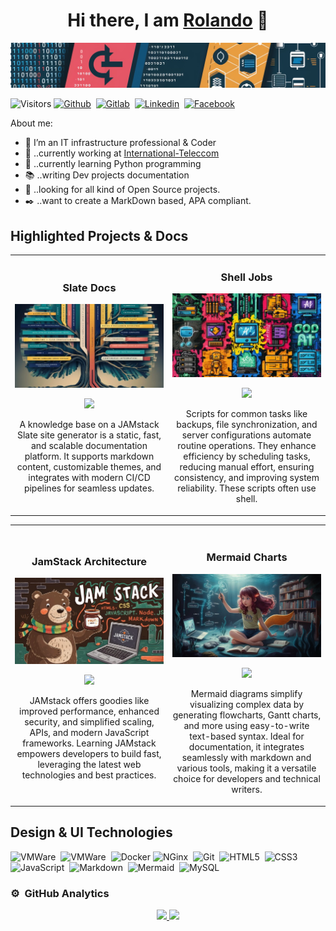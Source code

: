 <div align="center">
  <h1>Hi there, I am <a href="https://rolandougalde.github.io/">Rolando</a> 👋</h1>
</div>

<img src="assets/images/dev-banner.jpg">

![Visitors](https://visitor-badge.laobi.icu/badge?page_id=rolandougalde.rolandougalde)
[![Github](https://img.shields.io/badge/-Github-black?logo=github&style=social)](https://github.com/rolandougalde)&nbsp;
[![Gitlab](https://img.shields.io/badge/-Gitlab-black?logo=gitlab&style=social)](https://gitlab.com/rolandougalde)&nbsp;
[![Linkedin](https://img.shields.io/badge/LinkedIn-%230077B5.svg?&style=round-square&logo=linkedin&logoColor=white)](https://www.linkedin.com/in/rolando-ugalde-327a4a76)&nbsp;
[![Facebook](https://img.shields.io/badge/Facebook-%231877F2.svg?&style=round-square&logo=facebook&logoColor=white)](https://www.facebook.com/rolando.ugalde)

About me:

- :whale: I’m an IT infrastructure professional & Coder
- :office: ..currently working at [International-Teleccom](https://international-telecom.com/)
- :snake: ..currently learning Python programming
- :books: ..writing Dev projects documentation
- :penguin: ..looking for all kind of Open Source projects.
- :black_nib: ..want to create a MarkDown based, APA compliant.

## Highlighted Projects & Docs

<table>
<tr>
<td width="50%">
<h3 align="center">Slate Docs</h3>
<div align="center">
<a href="https://rolandougalde.github.io/slate" target="_blank"><img src="assets/images/slate-thumb.jpg" width="400" alt="Slate Docs<"></a>
<p>
<a href="https://github.com/slatedocs/slate" target="_blank">
<img src="https://img.shields.io/badge/CODE-79DAFA?style=for-the-badge&logo=github&logoColor=black">
</a>
<!-- <a href="https://" target="_blank">
<img src="https://img.shields.io/badge/-Youtube-green?style=for-the-badge&color=fbfc40"> -->
</a>
</p>
<p>A knowledge base on a JAMstack Slate site generator is a static, fast, and scalable documentation platform. It supports markdown content, customizable themes, and integrates with modern CI/CD pipelines for seamless updates.</p>
</div>
                                                                                      
</td>

<td width="50%">
               <!-- <br> -->
<h3 align="center">Shell Jobs</h3>
<div align="center">                                       
<a href="https://github.com/rolandougalde/shell-jobs" target="_blank"><img src="assets/images/shell-jobs-thumb.jpg" width="400" alt="Shell Jobs"></a>
<br>
<p>
<a href="https://github.com/rolandougalde/shell-jobs"" target="_blank">
<img src="https://img.shields.io/badge/CODE-79DAFA?style=for-the-badge&logo=github&logoColor=black">
</a>
<!--<a href="https://" target="_blank">
<img src="https://img.shields.io/badge/-Youtube-green?style=for-the-badge&color=3fFD7f"> -->
</a>
</p>
<p>Scripts for common tasks like backups, file synchronization, and server configurations automate routine operations. They enhance efficiency by scheduling tasks, reducing manual effort, ensuring consistency, and improving system reliability. These scripts often use shell.</p>
</div>                                                             
</table>                                                                                 
</div>

<table>
<tr>
<td width="50%">
<h3 align="center">JamStack Architecture</h3>
<div align="center">
<a href="https://jamstack.org/generators/" target="_blank"><img src="assets/images/jamstack-thumb.jpg" width="400" alt="Jamstack generators"></a>
<p>
<a href="https://github.com/rolandougalde/simple_site" target="_blank">
<img src="https://img.shields.io/badge/CODE-79DAFA?style=for-the-badge&logo=github&logoColor=black">
</a>
<!-- <a href="https://" target="_blank">
<img src="https://img.shields.io/badge/-Youtube-green?style=for-the-badge&color=fbfc40">  -->
</a>
</p>
<p>JAMstack offers goodies like improved performance, enhanced security, and simplified scaling, APIs, and modern JavaScript frameworks. Learning JAMstack empowers developers to build fast, leveraging the latest web technologies and best practices.</p>
</div>
                                                                                      
</td>       

<td width="50%">
<br>
<h3 align="center">Mermaid Charts</h3>
<div align="center">
<a href="https://mermaid.js.org/" target="_blank"><img src="assets/images/mermaid-thumb.jpg" width="400" alt="Mermaid Charts"></a>
<p>
<a href="https://mermaid.js.org/syntax/flowchart.html" target="_blank">
<img src="https://img.shields.io/badge/Code-79DAFA?style=for-the-badge&logo=github&logoColor=black">
</a>
<!-- <a href="https://" target="_blank">
<img src="https://img.shields.io/badge/-Youtube-green?style=for-the-badge&color=ff00f4"> -->
</a>
</p>
<p>Mermaid diagrams simplify visualizing complex data by generating flowcharts, Gantt charts, and more using easy-to-write text-based syntax. Ideal for documentation, it integrates seamlessly with markdown and various tools, making it a versatile choice for developers and technical writers.</p>
</div>
                                                                                      
</td>  
</table>              

## Design & UI Technologies

![VMWare](https://img.shields.io/badge/-VMWare-black?logo=vmware&style=social)&nbsp;
![VMWare](https://img.shields.io/badge/-Debian-black?logo=debian&style=social)&nbsp;
![Docker](https://img.shields.io/badge/-Docker-black?logo=docker&style=social)
![NGinx](https://img.shields.io/badge/-NGinx-black?logo=nginx&style=social)&nbsp;
![Git](https://img.shields.io/badge/-Git-black?logo=git&style=social)&nbsp;
![HTML5](https://img.shields.io/badge/-HTML5-black?logo=html5&style=social)&nbsp;
![CSS3](https://img.shields.io/badge/-CSS3-black?logo=css3&style=social)&nbsp;
![JavaScript](https://img.shields.io/badge/-JavaScript-black?logo=javascript&style=social)&nbsp;
![Markdown](https://img.shields.io/badge/-Markdown-black?logo=Markdown&style=social)&nbsp;
![Mermaid](https://img.shields.io/badge/-Mermaid-black?logo=mermaid&style=social)&nbsp;
![MySQL](https://img.shields.io/badge/-MySQL-black?logo=mysql&style=social)

### ⚙️ &nbsp;GitHub Analytics

<p align="center">
<a href="https://github.com/rolandougalde">
  <img height="180em" src="https://github-readme-stats-eight-theta.vercel.app/api?username=rolandougalde&show_icons=true&theme=dracula&include_all_commits=true&count_private=true"/>
  <img height="180em" src="https://github-readme-stats-eight-theta.vercel.app/api/top-langs/?username=rolandougalde&layout=compact&langs_count=8&theme=dracula"/>
</a>
</p>
